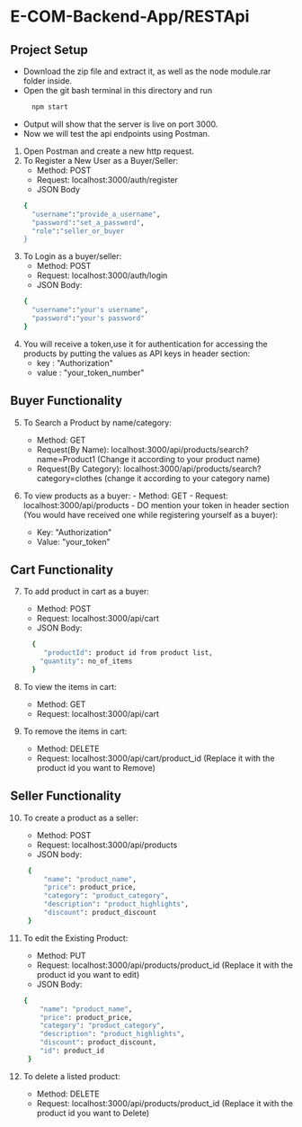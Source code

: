 # E-COM-Backend-App/RESTApi

## Project Setup
 - Download the zip file and extract it, as well as the node module.rar folder inside.
 - Open the git bash terminal in this directory and run
    ```bash
      npm start  
    ```
 - Output will show that the server is live on port 3000.
 - Now we will test the api endpoints using Postman.
  1. Open Postman and create a new http request.
  2. To Register a New User as a Buyer/Seller:
     - Method: POST
     - Request: localhost:3000/auth/register
     - JSON Body
     ```bash
     {
       "username":"provide_a_username",
       "password":"set_a_password",
       "role":"seller_or_buyer
     }
     ```
  3. To Login as a buyer/seller:
     - Method: POST
     - Request: localhost:3000/auth/login
     - JSON Body:
     ```bash
     {
       "username":"your's username",
       "password":"your's password"
     }
     ```
  4. You will receive a token,use it for authentication for accessing the products by putting the values as API keys in header section:
      - key : "Authorization"
      - value : "your_token_number"
  
 ## Buyer Functionality
  5. To Search a Product by name/category:
     - Method: GET
     - Request(By Name): localhost:3000/api/products/search?name=Product1 (Change it according to your product name)
     - Request(By Category): localhost:3000/api/products/search?category=clothes (change it according to your category name)
 
  6. To view products as a buyer:
    - Method: GET
    - Request: localhost:3000/api/products
    - DO mention your token in header section (You would have received one while registering yourself as a buyer):
       - Key: "Authorization"
       - Value: "your_token"
 
 ## Cart Functionality
  
 7. To add product in cart as a buyer:
    - Method: POST
    - Request: localhost:3000/api/cart
    - JSON Body:
     ```bash
       {
          "productId": product id from product list,
         "quantity": no_of_items
       }
     ```
  8. To view the items in cart:
      - Method: GET
      - Request: localhost:3000/api/cart
  
  9. To remove the items in cart:
      - Method: DELETE
      - Request: localhost:3000/api/cart/product_id (Replace it with the product id you want to Remove)

  ## Seller Functionality

  10. To create a product as a seller:
      - Method: POST
      - Request: localhost:3000/api/products
      - JSON body:
      ```bash
       {
           "name": "product_name",
           "price": product_price,
           "category": "product_category",
           "description": "product_highlights",
           "discount": product_discount
       }
      ```
         
  11. To edit the Existing Product:
       - Method: PUT
       - Request: localhost:3000/api/products/product_id (Replace it with the product id you want to edit)
       -  JSON Body:
       ```bash
       {    
           "name": "product_name",
           "price": product_price,
           "category": "product_category",
           "description": "product_highlights",
           "discount": product_discount,
           "id": product_id
        }
       ```

   12. To delete a listed product:
        - Method: DELETE
        - Request: localhost:3000/api/products/product_id (Replace it with the product id you want to Delete)
  
